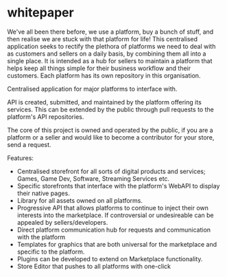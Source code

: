 # whitepaper

We've all been there before, we use a platform, buy a bunch of stuff, and then realise we are stuck with that platform for life! This centralised application seeks to rectify the plethora of platforms we need to deal with as customers and sellers on a daily basis, by combining them all into a single place. It is intended as a hub for sellers to maintain a platform that helps keep all things simple for their business workflow and their customers. Each platform has its own repository in this organisation.

Centralised application for major platforms to interface with. 

API is created, submitted, and maintained by the platform offering its services. This can be extended by the public through pull requests to the platform's API repositories.

The core of this project is owned and operated by the public, if you are a platform or a seller and would like to become a contributor for your store, send a request.

Features:

- Centralised storefront for all sorts of digital products and services; Games, Game Dev, Software, Streaming Services etc.
- Specific storefronts that interface with the platform's WebAPI to display their native pages.
- Library for all assets owned on all platforms.
- Progressive API that allows platforms to continue to inject their own interests into the marketplace. If controversial or undesireable can be appealed by sellers/developers.
- Direct platform communication hub for requests and communication with the platform
- Templates for graphics that are both universal for the marketplace and specific to the platform.
- Plugins can be developed to extend on Marketplace functionality.
- Store Editor that pushes to all platforms with one-click
